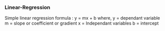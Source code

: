### Linear-Regression


Simple linear regression formula :
      y = mx + b
          where, y = dependant variable
                 m = slope or coefficient or gradient
                 x = Independant variables
                 b = intercept
